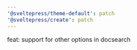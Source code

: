 ```yaml
---
'@sveltepress/theme-default': patch
'@sveltepress/create': patch
---
```


feat: support for other options in docsearch
